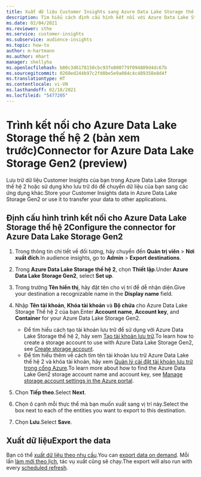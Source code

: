 ```yaml
---
title: Xuất dữ liệu Customer Insights sang Azure Data Lake Storage thế hệ 2
description: Tìm hiểu cách định cấu hình kết nối với Azure Data Lake Storage thế hệ 2.
ms.date: 02/04/2021
ms.reviewer: sthe
ms.service: customer-insights
ms.subservice: audience-insights
ms.topic: how-to
author: m-hartmann
ms.author: mhart
manager: shellyha
ms.openlocfilehash: b00c3d6178150cbc93fe800779f094809d4dc67b
ms.sourcegitcommit: 0260ed244b97c2fd0be5e9a084c4c489358e8d4f
ms.translationtype: HT
ms.contentlocale: vi-VN
ms.lasthandoff: 02/18/2021
ms.locfileid: "5477205"
---
```

# <a name="connector-for-azure-data-lake-storage-gen2-preview"></a><span data-ttu-id="262c9-103">Trình kết nối cho Azure Data Lake Storage thế hệ 2 (bản xem trước)</span><span class="sxs-lookup"><span data-stu-id="262c9-103">Connector for Azure Data Lake Storage Gen2 (preview)</span></span>

<span data-ttu-id="262c9-104">Lưu trữ dữ liệu Customer Insights của bạn trong Azure Data Lake Storage thế hệ 2 hoặc sử dụng kho lưu trữ đó để chuyển dữ liệu của bạn sang các ứng dụng khác.</span><span class="sxs-lookup"><span data-stu-id="262c9-104">Store your Customer Insights data in Azure Data Lake Storage Gen2 or use it to transfer your data to other applications.</span></span>

## <a name="configure-the-connector-for-azure-data-lake-storage-gen2"></a><span data-ttu-id="262c9-105">Định cấu hình trình kết nối cho Azure Data Lake Storage thế hệ 2</span><span class="sxs-lookup"><span data-stu-id="262c9-105">Configure the connector for Azure Data Lake Storage Gen2</span></span>

1. <span data-ttu-id="262c9-106">Trong thông tin chi tiết về đối tượng, hãy chuyển đến **Quản trị viên** > **Nơi xuất đích**.</span><span class="sxs-lookup"><span data-stu-id="262c9-106">In audience insights, go to **Admin** > **Export destinations**.</span></span>

1. <span data-ttu-id="262c9-107">Trong **Azure Data Lake Storage thế hệ 2**, chọn **Thiết lập**.</span><span class="sxs-lookup"><span data-stu-id="262c9-107">Under **Azure Data Lake Storage Gen2**, select **Set up**.</span></span>

1. <span data-ttu-id="262c9-108">Trong trường **Tên hiển thị**, hãy đặt tên cho vị trí để dễ nhận diện.</span><span class="sxs-lookup"><span data-stu-id="262c9-108">Give your destination a recognizable name in the **Display name** field.</span></span>

1. <span data-ttu-id="262c9-109">Nhập **Tên tài khoản**, **Khóa tài khoản** và **Bộ chứa** cho Azure Data Lake Storage Thế hệ 2 của bạn.</span><span class="sxs-lookup"><span data-stu-id="262c9-109">Enter **Account name**, **Account key**, and **Container** for your Azure Data Lake Storage Gen2.</span></span>
    - <span data-ttu-id="262c9-110">Để tìm hiểu cách tạo tài khoản lưu trữ để sử dụng với Azure Data Lake Storage thế hệ 2, hãy xem [Tạo tài khoản lưu trữ](https://docs.microsoft.com/azure/storage/blobs/create-data-lake-storage-account).</span><span class="sxs-lookup"><span data-stu-id="262c9-110">To learn how to create a storage account to use with Azure Data Lake Storage Gen2, see [Create storage account](https://docs.microsoft.com/azure/storage/blobs/create-data-lake-storage-account).</span></span> 
    - <span data-ttu-id="262c9-111">Để tìm hiểu thêm về cách tìm tên tài khoản lưu trữ Azure Data Lake thế hệ 2 và khóa tài khoản, hãy xem [Quản lý cài đặt tài khoản lưu trữ trong cổng Azure](https://docs.microsoft.com/azure/storage/common/storage-account-manage).</span><span class="sxs-lookup"><span data-stu-id="262c9-111">To learn more about how to find the Azure Data Lake Gen2 storage account name and account key, see [Manage storage account settings in the Azure portal](https://docs.microsoft.com/azure/storage/common/storage-account-manage).</span></span>

1. <span data-ttu-id="262c9-112">Chọn **Tiếp theo**.</span><span class="sxs-lookup"><span data-stu-id="262c9-112">Select **Next**.</span></span>

1. <span data-ttu-id="262c9-113">Chọn ô cạnh mỗi thực thể mà bạn muốn xuất sang vị trí này.</span><span class="sxs-lookup"><span data-stu-id="262c9-113">Select the box next to each of the entities you want to export to this destination.</span></span>

1. <span data-ttu-id="262c9-114">Chọn **Lưu**.</span><span class="sxs-lookup"><span data-stu-id="262c9-114">Select **Save**.</span></span>

## <a name="export-the-data"></a><span data-ttu-id="262c9-115">Xuất dữ liệu</span><span class="sxs-lookup"><span data-stu-id="262c9-115">Export the data</span></span>

<span data-ttu-id="262c9-116">Bạn có thể [xuất dữ liệu theo nhu cầu](export-destinations.md#export-data-on-demand).</span><span class="sxs-lookup"><span data-stu-id="262c9-116">You can [export data on demand](export-destinations.md#export-data-on-demand).</span></span> <span data-ttu-id="262c9-117">Mỗi lần [làm mới theo lịch](system.md#schedule-tab), tác vụ xuất cũng sẽ chạy.</span><span class="sxs-lookup"><span data-stu-id="262c9-117">The export will also run with every [scheduled refresh](system.md#schedule-tab).</span></span>
